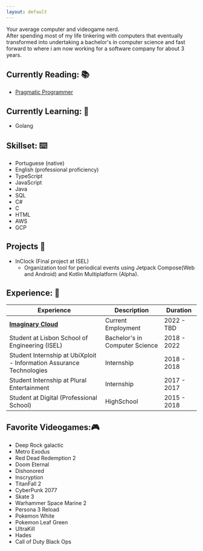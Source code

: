 ```yaml
---
layout: default
---
```


Your average computer and videogame nerd.  
After spending most of my life tinkering with computers that eventually transformed into undertaking a bachelor's in computer science and fast forward to where i am now working for a software company for about 3 years.  

## Currently Reading: 📚

  - [Pragmatic Programmer](https://pragprog.com/titles/tpp20/the-pragmatic-programmer-20th-anniversary-edition/)

## Currently Learning: 🧠

  - Golang

## Skillset: ⌨️

  - Portuguese (native)
  - English (professional proficiency)
  - TypeScript
  - JavaScript
  - Java
  - SQL
  - C#
  - C
  - HTML
  - AWS
  - GCP

## Projects 💽

  - InClock (Final project at ISEL)  
    - Organization tool for periodical events using Jetpack Compose(Web and Android) and Kotlin Multiplatform (Alpha).

## Experience: 💼

| Experience                                                           | Description                    | Duration    |
|----------------------------------------------------------------------|--------------------------------|-------------|
| [**Imaginary Cloud**](https://www.imaginarycloud.com/)               | Current Employment             | 2022 - TBD  |
| Student at Lisbon School of Engineering (ISEL)                       | Bachelor's in Computer Science | 2018 - 2022 |
| Student Internship at UbiXploit - Information Assurance Technologies | Internship                     | 2018 - 2018 |
| Student Internship at Plural Entertainment                           | Internship                     | 2017 - 2017 |
| Student at Digital (Professional School)                             | HighSchool                     | 2015 - 2018 |

## Favorite Videogames:🎮
  
  - Deep Rock galactic
  - Metro Exodus
  - Red Dead Redemption 2
  - Doom Eternal
  - Dishonored
  - Inscryption
  - TitanFall 2
  - CyberPunk 2077
  - Skate 3
  - Warhammer Space Marine 2
  - Persona 3 Reload
  - Pokemon White
  - Pokemon Leaf Green
  - UltraKill
  - Hades
  - Call of Duty Black Ops
  

  